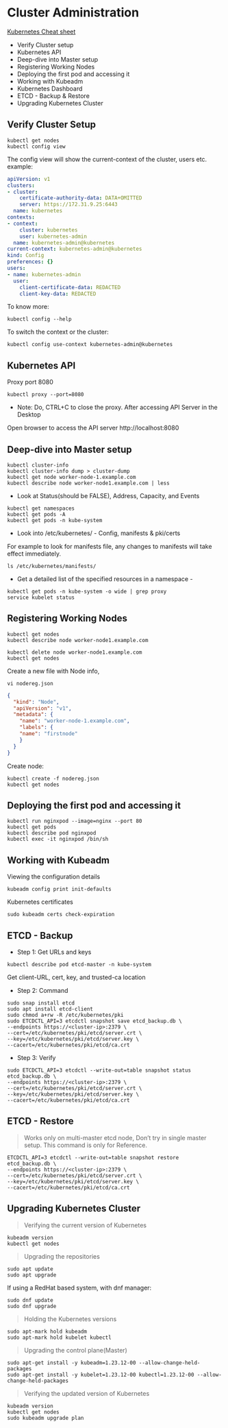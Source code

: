# Cluster Administration	

[Kubernetes Cheat sheet](https://kubernetes.io/docs/reference/kubectl/cheatsheet/)

- Verify Cluster setup	
- Kubernetes API
- Deep-dive into Master setup
- Registering Working Nodes	
- Deploying the first pod and accessing it
- Working with Kubeadm
- Kubernetes Dashboard
- ETCD - Backup & Restore
- Upgrading Kubernetes Cluster


## Verify Cluster Setup
```
kubectl get nodes 
kubectl config view
```
The config view will show the current-context of the cluster, users etc. example:
```yaml
apiVersion: v1
clusters:
- cluster:
    certificate-authority-data: DATA+OMITTED
    server: https://172.31.9.25:6443
  name: kubernetes
contexts:
- context:
    cluster: kubernetes
    user: kubernetes-admin
  name: kubernetes-admin@kubernetes
current-context: kubernetes-admin@kubernetes
kind: Config
preferences: {}
users:
- name: kubernetes-admin
  user:
    client-certificate-data: REDACTED
    client-key-data: REDACTED
```

To know more:
```
kubectl config --help
```

To switch the context or the cluster:
```
kubectl config use-context kubernetes-admin@kubernetes
```

## Kubernetes API

Proxy port 8080
```
kubectl proxy --port=8080
```
- Note: Do, CTRL+C to close the proxy. After accessing API Server in the Desktop

Open browser to access the API server http://localhost:8080


## Deep-dive into Master setup

```
kubectl cluster-info
kubectl cluster-info dump > cluster-dump
kubectl get node worker-node-1.example.com
kubectl describe node worker-node1.example.com | less
```
- Look at Status(should be FALSE), Address, Capacity, and Events

```
kubectl get namespaces
kubectl get pods -A
kubectl get pods -n kube-system
```
- Look into /etc/kubernetes/ - Config, manifests & pki/certs

For example to look for manifests file, any changes to manifests will take effect immediately.
```
ls /etc/kubernetes/manifests/
```

- Get a detailed list of the specified resources in a namespace - 
```
kubectl get pods -n kube-system -o wide | grep proxy
service kubelet status
```

## Registering Working Nodes

```
kubectl get nodes
kubectl describe node worker-node1.example.com

kubectl delete node worker-node1.example.com
kubectl get nodes
```

Create a new file with Node info,

```
vi nodereg.json 
```

```json
{
  "kind": "Node",
  "apiVersion": "v1",
  "metadata": {
	"name": "worker-node-1.example.com",
	"labels": {
  	"name": "firstnode"
	}
  }
}

```

Create node:
```
kubectl create -f nodereg.json     
kubectl get nodes
```


## Deploying the first pod and accessing it

```
kubectl run nginxpod --image=nginx --port 80
kubectl get pods
kubectl describe pod nginxpod
kubectl exec -it nginxpod /bin/sh
```


## Working with Kubeadm

Viewing the configuration details
```
kubeadm config print init-defaults
```
Kubernetes certificates
```
sudo kubeadm certs check-expiration
```

## ETCD - Backup

- Step 1: Get URLs and keys
```
kubectl describe pod etcd-master -n kube-system
```
Get client-URL, cert, key, and trusted-ca location

- Step 2: Command
```
sudo snap install etcd
sudo apt install etcd-client
sudo chmod a+rw -R /etc/kubernetes/pki
sudo ETCDCTL_API=3 etcdctl snapshot save etcd_backup.db \
--endpoints https://<cluster-ip>:2379 \
--cert=/etc/kubernetes/pki/etcd/server.crt \
--key=/etc/kubernetes/pki/etcd/server.key \
--cacert=/etc/kubernetes/pki/etcd/ca.crt

```

- Step 3: Verify
```
sudo ETCDCTL_API=3 etcdctl --write-out=table snapshot status etcd_backup.db \
--endpoints https://<cluster-ip>:2379 \
--cert=/etc/kubernetes/pki/etcd/server.crt \
--key=/etc/kubernetes/pki/etcd/server.key \
--cacert=/etc/kubernetes/pki/etcd/ca.crt
```


## ETCD - Restore

> Works only on multi-master etcd node, Don’t try in single master setup. This command is only for Reference.

```
ETCDCTL_API=3 etcdctl --write-out=table snapshot restore etcd_backup.db \
--endpoints https://<cluster-ip>:2379 \
--cert=/etc/kubernetes/pki/etcd/server.crt \
--key=/etc/kubernetes/pki/etcd/server.key \
--cacert=/etc/kubernetes/pki/etcd/ca.crt
```

## Upgrading Kubernetes Cluster

> Verifying the current version of Kubernetes

```
kubeadm version
kubectl get nodes
```

> Upgrading the repositories
```
sudo apt update
sudo apt upgrade
```
If using a RedHat based system, with dnf manager:
```
sudo dnf update
sudo dnf upgrade
```

> Holding the Kubernetes versions
```
sudo apt-mark hold kubeadm
sudo apt-mark hold kubelet kubectl
```

> Upgrading the control plane(Master)
```
sudo apt-get install -y kubeadm=1.23.12-00 --allow-change-held-packages
sudo apt-get install -y kubelet=1.23.12-00 kubectl=1.23.12-00 --allow-change-held-packages
```

> Verifying the updated version of Kubernetes
```
kubeadm version
kubectl get nodes
sudo kubeadm upgrade plan
```